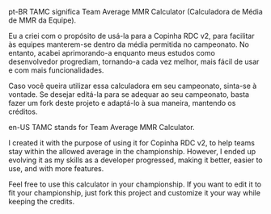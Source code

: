 pt-BR 
TAMC significa Team Average MMR Calculator (Calculadora de Média de MMR da Equipe).

Eu a criei com o propósito de usá-la para a Copinha RDC v2, para facilitar às equipes manterem-se dentro da média permitida no campeonato. No entanto, acabei aprimorando-a enquanto meus estudos como desenvolvedor progrediam, tornando-a cada vez melhor, mais fácil de usar e com mais funcionalidades.

Caso você queira utilizar essa calculadora em seu campeonato, sinta-se à vontade. Se desejar editá-la para se adequar ao seu campeonato, basta fazer um fork deste projeto e adaptá-lo à sua maneira, mantendo os créditos.

en-US 
TAMC stands for Team Average MMR Calculator.

I created it with the purpose of using it for Copinha RDC v2, to help teams stay within the allowed average in the championship. However, I ended up evolving it as my skills as a developer progressed, making it better, easier to use, and with more features.

Feel free to use this calculator in your championship. If you want to edit it to fit your championship, just fork this project and customize it your way while keeping the credits.
